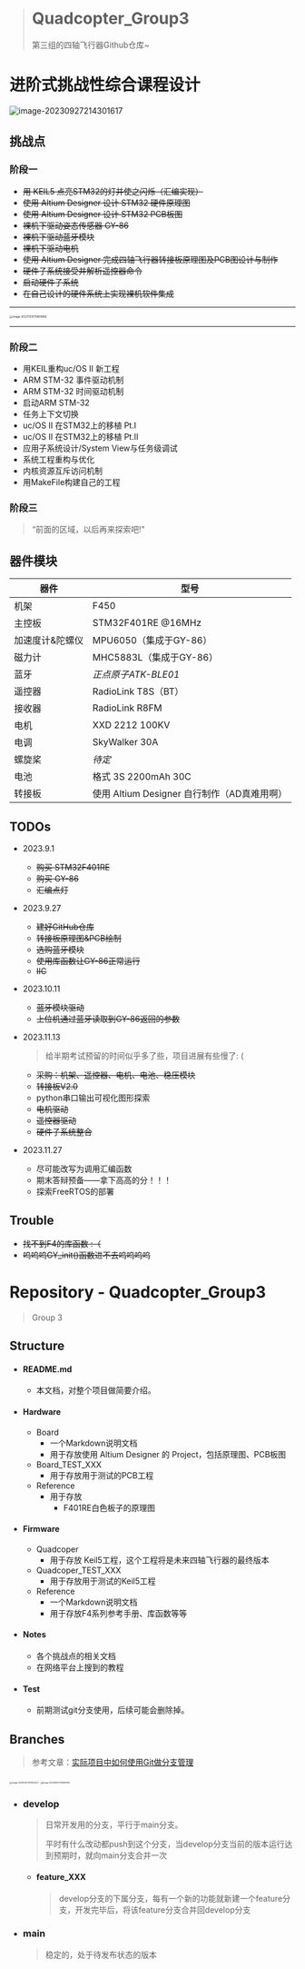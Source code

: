 > # Quadcopter_Group3
>
> 第三组的四轴飞行器Github仓库~

# 进阶式挑战性综合课程设计

![image-20230927214301617](./README.assets/image-20230927214301617.png)

## 挑战点

### 阶段一

- ~~用 KEIL5 点亮STM32的灯并使之闪烁（汇编实现）~~
- ~~使用 Altium Designer 设计 STM32 硬件原理图~~
- ~~使用 Altium Designer 设计 STM32 PCB板图~~
- ~~裸机下驱动姿态传感器 GY-86~~
- ~~裸机下驱动蓝牙模块~~
- ~~裸机下驱动电机~~
- ~~使用 Altium Designer 完成四轴飞行器转接板原理图及PCB图设计与制作~~
- ~~硬件子系统接受并解析遥控器命令~~
- ~~启动硬件子系统~~
- ~~在自己设计的硬件系统上实现裸机软件集成~~

---

<img src="./README.assets/image-20231129175809982.png" alt="image-20231129175809982" style="zoom: 33%;" />

---

### 阶段二

- 用KEIL重构uc/OS II 新工程
- ARM STM-32 事件驱动机制
- ARM STM-32 时间驱动机制
- 启动ARM STM-32
- 任务上下文切换
- uc/OS II 在STM32上的移植 Pt.I
- uc/OS II 在STM32上的移植 Pt.II
- 应用子系统设计/System View与任务级调试
- 系统工程重构与优化
- 内核资源互斥访问机制
- 用MakeFile构建自己的工程

### 阶段三

> “前面的区域，以后再来探索吧!"

## 器件模块

| 器件            | 型号                                        |
| --------------- | ------------------------------------------- |
| 机架            | F450                                        |
| 主控板          | STM32F401RE @16MHz                          |
| 加速度计&陀螺仪 | MPU6050（集成于GY-86）                      |
| 磁力计          | MHC5883L（集成于GY-86）                     |
| 蓝牙            | *正点原子ATK-BLE01*                         |
| 遥控器          | RadioLink T8S（BT）                         |
| 接收器          | RadioLink R8FM                              |
| 电机            | XXD 2212 100KV                              |
| 电调            | SkyWalker 30A                               |
| 螺旋桨          | *待定*                                      |
| 电池            | 格式 3S 2200mAh 30C                         |
| 转接板          | 使用 Altium Designer 自行制作（AD真难用啊） |



## TODOs

- 2023.9.1
    - ~~购买 STM32F401RE~~
    - ~~购买 GY-86~~
    - ~~汇编点灯~~
    
- 2023.9.27
    - ~~建好GitHub仓库~~
    - ~~转接板原理图&PCB绘制~~
    - ~~选购蓝牙模块~~
    - ~~使用库函数让GY-86正常运行~~
    - ~~IIC~~
    
- 2023.10.11
    - ~~蓝牙模块驱动~~
    - ~~上位机通过蓝牙读取到GY-86返回的参数~~
    
- 2023.11.13

    > 给半期考试预留的时间似乎多了些，项目进展有些慢了: (

    - ~~采购：机架、遥控器、电机、电池、稳压模块~~
    - ~~转接板V2.0~~
    - python串口输出可视化图形探索 
    - ~~电机驱动~~
    - ~~遥控器驱动~~
    - ~~硬件子系统整合~~

- 2023.11.27

    - 尽可能改写为调用汇编函数
    - 期末答辩预备——拿下高高的分！！！
    - 探索FreeRTOS的部署


## Trouble

- ~~找不到F4的库函数  :（~~
- ~~呜呜呜GY_init()函数进不去呜呜呜呜~~

# Repository - Quadcopter_Group3

> Group 3

## Structure

- #### README.md

    - 本文档，对整个项目做简要介绍。

- #### Hardware

    - Board
        - 一个Markdown说明文档
        - 用于存放使用 Altium Designer 的 Project，包括原理图、PCB板图
    - Board_TEST_XXX
        - 用于存放用于测试的PCB工程
    - Reference
        - 用于存放
            - F401RE白色板子的原理图

- #### Firmware

    - Quadcoper
        - 用于存放 Keil5工程，这个工程将是未来四轴飞行器的最终版本
    - Quadcoper_TEST_XXX
        - 用于存放用于测试的Keil5工程
    - Reference
        - 一个Markdown说明文档
        - 用于存放F4系列参考手册、库函数等等

- #### Notes

    - 各个挑战点的相关文档
    - 在网络平台上搜到的教程
    
- #### Test

    - 前期测试git分支使用，后续可能会删除掉。
    

## Branches

> 参考文章：[实际项目中如何使用Git做分支管理](https://zhuanlan.zhihu.com/p/38772378)

<img src="./README.assets/image-20230927213823221.png" alt="image-20230927213823221" style="zoom:25%;" /> <img src="./README.assets/image-20230927213906992.png" alt="image-20230927213906992" style="zoom:25%;" />

- ### develop

    > 日常开发用的分支，平行于main分支。
    >
    > 平时有什么改动都push到这个分支，当develop分支当前的版本运行达到预期时，就向main分支合并一次  

    - #### feature_XXX

        > develop分支的下属分支，每有一个新的功能就新建一个feature分支，开发完毕后，将该feature分支合并回develop分支

- ### main

    > 稳定的，处于待发布状态的版本



